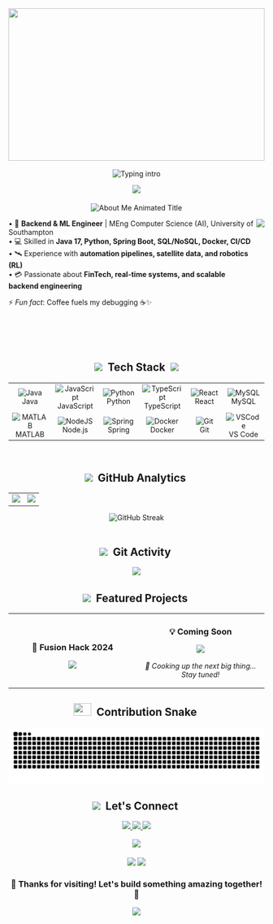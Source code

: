 <div align="center">

<!-- Header with gradient background -->
<img width="100%" height="300" src="https://capsule-render.vercel.app/api?type=waving&color=gradient&customColorList=6,11,20&height=300&section=header&text=SooYungTing&fontSize=90&fontAlignY=35&animation=twinkling&fontColor=gradient"/>

<!-- Animated typing text with better styling -->
<p align="center">
  <img
    alt="Typing intro"
    src="https://readme-typing-svg.demolab.com?font=Fira+Code&duration=3000&pause=1000&color=6466F1&multiline=true&width=435&height=80&lines=Full+Stack+Developer+%F0%9F%9A%80;Machine+Learning+Engineer+%F0%9F%A4%96;Always+Learning+%F0%9F%93%9A" />
</p>
<!--https://readme-typing-svg.demolab.com/demo/-->

<!-- Beautiful divider -->
<img src="https://user-images.githubusercontent.com/73097560/115834477-dbab4500-a447-11eb-908a-139a6edaec5c.gif"/>

</div>

<br/>

<!-- About section with custom styling -->
<!-- About section with stunning animation -->
<div align="center">
  <img src="https://readme-typing-svg.demolab.com?font=Orbitron&size=40&duration=1500&pause=500&color=6366F1&background=0D111700&center=true&vCenter=true&multiline=false&width=600&height=70&lines=%F0%9F%91%A8%E2%80%8D%F0%9F%92%BB+About+Me+%F0%9F%9A%80;%F0%9F%8C%9F+Get+To+Know+Me+%F0%9F%8C%9F;%F0%9F%94%A5+My+Journey+%F0%9F%94%A5;%E2%9A%A1+Who+Am+I%3F+%E2%9A%A1" alt="About Me Animated Title" />

<div align="center">
  
  <img align="right" height="250" src="https://user-images.githubusercontent.com/74038190/229223263-cf2e4b07-2615-4f87-9c38-e37600f8381a.gif" />
  
<div align="left">

• 🚀 **Backend & ML Engineer** | MEng Computer Science (AI), University of Southampton  
• 💻 Skilled in **Java 17, Python, Spring Boot, SQL/NoSQL, Docker, CI/CD**  
• 🛰️ Experience with **automation pipelines, satellite data, and robotics (RL)**  
• 💳 Passionate about **FinTech, real-time systems, and scalable backend engineering**

⚡ _Fun fact_: Coffee fuels my debugging ☕✨

</div>

</div>

<br clear="both" />

<!-- Tech stack with beautiful animations -->
<div align="center">
  <h2>
    <img src="https://media2.giphy.com/media/QssGEmpkyEOhBCb7e1/giphy.gif?cid=ecf05e47a0n3gi1bfqntqmob8g9aid1oyj2wr3ds3mg700bl&rid=giphy.gif" width="32">
    &nbsp;Tech Stack&nbsp;
    <img src="https://media2.giphy.com/media/QssGEmpkyEOhBCb7e1/giphy.gif?cid=ecf05e47a0n3gi1bfqntqmob8g9aid1oyj2wr3ds3mg700bl&rid=giphy.gif" width="32">
  </h2>
</div>

<div align="center">
  
  <table>
    <tr>
      <td align="center" width="100">
        <img src="https://techstack-generator.vercel.app/java-icon.svg" alt="Java" width="55" height="55" />
        <br>Java
      </td>
      <td align="center" width="100">
        <img src="https://techstack-generator.vercel.app/js-icon.svg" alt="JavaScript" width="55" height="55" />
        <br>JavaScript
      </td>
      <td align="center" width="100">
        <img src="https://techstack-generator.vercel.app/python-icon.svg" alt="Python" width="55" height="55" />
        <br>Python
      </td>
      <td align="center" width="100">
        <img src="https://techstack-generator.vercel.app/ts-icon.svg" alt="TypeScript" width="55" height="55" />
        <br>TypeScript
      </td>
      <td align="center" width="100">
        <img src="https://techstack-generator.vercel.app/react-icon.svg" alt="React" width="55" height="55" />
        <br>React
      </td>
      <td align="center" width="100">
        <img src="https://techstack-generator.vercel.app/mysql-icon.svg" alt="MySQL" width="55" height="55" />
        <br>MySQL
      </td>
    </tr>
    <tr>
    <td align="center" width="100">
        <img src="https://skillicons.dev/icons?i=matlab" alt="MATLAB" width="55" height="55" />
        <br>MATLAB
      </td>
      <td align="center" width="100">
        <img src="https://skillicons.dev/icons?i=nodejs" width="55" height="55" alt="NodeJS" />
        <br>Node.js
      </td>
      <td align="center" width="100">
        <img src="https://skillicons.dev/icons?i=spring" width="55" height="55" alt="Spring" />
        <br>Spring
      </td>
      <td align="center" width="100">
        <img src="https://techstack-generator.vercel.app/docker-icon.svg" alt="Docker" width="55" height="55" />
        <br>Docker
      </td>
      <td align="center" width="100">
        <img src="https://skillicons.dev/icons?i=git" width="55" height="55" alt="Git" />
        <br>Git
      </td>
      <td align="center" width="100">
        <img src="https://skillicons.dev/icons?i=vscode" width="55" height="55" alt="VSCode" />
        <br>VS Code
      </td>
    </tr>
  </table>
  
</div>

<br/>

<!-- GitHub stats section with beautiful cards -->
<div align="center">
  <h2>
    <img src="https://media.giphy.com/media/iY8CRBdQXODJSCERIr/giphy.gif" width="35">
    &nbsp;GitHub Analytics&nbsp;
    
  </h2>
</div>

<div align="center">
  <table>
    <tr>
      <td>
        <img height="200" src="https://github-readme-stats.vercel.app/api?username=SooYungTing&show_icons=true&theme=radical&hide_border=true&count_private=true&include_all_commits=true&custom_title=📊%20GitHub%20Stats"/>
      </td>
      <td>
        <img height="200" src="https://github-readme-stats.vercel.app/api/top-langs/?username=SooYungTing&layout=compact&theme=radical&hide_border=true&langs_count=8&card_width=320"/>
      </td>
    </tr>
  </table>
</div>

<div align="center">
  <img
    height="200"
    alt="GitHub Streak"
    src="https://streak-stats.demolab.com?user=SooYungTing&theme=radical&hide_border=true&background=0D1117&ring=e39777&fire=e39777&currStreakLabel=e39777&cache_seconds=86400" />
</div>

<br/>

<!-- Activity graph with wave animation -->
<div align="center">
  <h2>
    <img src="https://media.giphy.com/media/W5eoZHPpUx9sapR0eu/giphy.gif" width="35">
    &nbsp;Git Activity&nbsp;
  </h2>
  
  <img src="https://github-readme-activity-graph.vercel.app/graph?username=SooYungTing&custom_title=Contribution%20Graph&bg_color=0D1117&color=e39777&line=e39777&point=FFFFFF&hide_border=true" />
</div>

<!-- Featured projects with beautiful cards -->
<div align="center">
  <h2>
    <img src="https://media.giphy.com/media/L1R1tvI9svkIWwpVYr/giphy.gif" width="35">
    &nbsp;Featured Projects&nbsp;
  </h2>
</div>

<div align="center">
  <table>
    <tr>
      <td width="50%">
        <h3 align="center">🚀 Fusion Hack 2024</h3>
        <div align="center">  
          <a href="https://github.com/SooYungTing/Fusion-Hack-2024" target="_blank">
            <img src="https://github-readme-stats.vercel.app/api/pin/?username=SooYungTing&repo=Fusion-Hack-2024&theme=radical&hide_border=true" />
          </a>
        </div>
      </td>
      <td width="50%">
        <h3 align="center">💡 Coming Soon</h3>
        <div align="center">  
          <img src="https://media.giphy.com/media/26BRuo6sLetdllPAQ/giphy.gif" width="400" />
<p><em>🍳 Cooking up the next big thing... Stay tuned!</em></p>
        </div>
      </td>
    </tr>
  </table>
</div>

<!-- Snake eating commits animation -->
<div align="center">
  <h2>
    <img src="https://media4.giphy.com/media/v1.Y2lkPTc5MGI3NjExcHpzMzh6MTNrOHA5eWNseW9ibnQ2Yml1YTR5dTRpZTZpdGI5d2IyaiZlcD12MV9pbnRlcm5hbF9naWZfYnlfaWQmY3Q9Zw/zPdwt79PXjMEo/giphy.gif" width="35" height ="25">
    &nbsp;Contribution Snake&nbsp;
  </h2>
  <picture>
    <source media="(prefers-color-scheme: dark)" srcset="https://raw.githubusercontent.com/SooYungTing/SooYungTing/output/github-contribution-grid-snake-dark.svg">
    <source media="(prefers-color-scheme: light)" srcset="https://raw.githubusercontent.com/SooYungTing/SooYungTing/output/github-contribution-grid-snake.svg">
    <img alt="github contribution grid snake animation" src="https://raw.githubusercontent.com/SooYungTing/SooYungTing/output/github-contribution-grid-snake.svg">
  </picture>

<!-- Connect section with animated icons -->
<div align="center">
  <h2>
    <img src="https://media.giphy.com/media/LnQjpWaON8nhr21vNW/giphy.gif" width="35">
    &nbsp;Let's Connect&nbsp;
  </h2>
</div>

<div align="center">
  <a href="https://www.linkedin.com/in/yung-ting-soo-267a71235/" target="_blank">
    <img src="https://img.shields.io/badge/LinkedIn-0077B5?style=for-the-badge&logo=linkedin&logoColor=white&animation=pulse" />
  </a>
  <a href="sooyungting@gmail.com">
    <img src="https://img.shields.io/badge/Gmail-D14836?style=for-the-badge&logo=gmail&logoColor=white" />
  </a>
  <a href="https://yungtingsoo.vercel.app/" target="_blank">
    <img src="https://img.shields.io/badge/Portfolio-FF5722?style=for-the-badge&logo=google-chrome&logoColor=white" />
  </a>
</div>

<br/>

<!-- Quote of the day -->
<div align="center">
  <img src="https://quotes-github-readme.vercel.app/api?type=horizontal&theme=radical&animation=grow_out_in" />
</div>

<br/>

<!-- Footer with wave animation -->
<div align="center">
  <img src="https://capsule-render.vercel.app/api?type=waving&color=gradient&customColorList=6,11,20&height=150&section=footer&animation=twinkling"/>
  
  <img src="https://komarev.com/ghpvc/?username=SooYungTing&color=e39777&style=for-the-badge&label=Profile+Views" />
  
  <h3>💫 Thanks for visiting! Let's build something amazing together! 💫</h3>
  
  <!-- Animated heart -->
  <img src="https://raw.githubusercontent.com/ShahriarShafin/ShahriarShafin/main/Assets/handshake.gif" width="100"/>
  
</div>

<!-- Hidden message for curious developers -->
<!--
  ██╗  ██╗███████╗██╗     ██╗      ██████╗     ██████╗ ███████╗██╗   ██╗███████╗
  ██║  ██║██╔════╝██║     ██║     ██╔═══██╗    ██╔══██╗██╔════╝██║   ██║██╔════╝
  ███████║█████╗  ██║     ██║     ██║   ██║    ██║  ██║█████╗  ██║   ██║███████╗
  ██╔══██║██╔══╝  ██║     ██║     ██║   ██║    ██║  ██║██╔══╝  ╚██╗ ██╔╝╚════██║
  ██║  ██║███████╗███████╗███████╗╚██████╔╝    ██████╔╝███████╗ ╚████╔╝ ███████║
  ╚═╝  ╚═╝╚══════╝╚══════╝╚══════╝ ╚═════╝     ╚═════╝ ╚══════╝  ╚═══╝  ╚══════╝

  You found the hidden message! 🎉
  Looks like you're a fellow developer who reads source code. Respect! 🤝
-->
